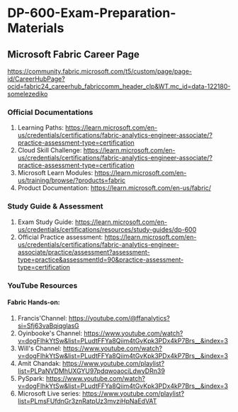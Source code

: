 # DP-600-Exam-Preparation-Materials

## Microsoft Fabric Career Page
https://community.fabric.microsoft.com/t5/custom/page/page-id/CareerHubPage?ocid=fabric24_careerhub_fabriccomm_header_clp&WT.mc_id=data-122180-somelezediko

### Official Documentations 

1. Learning Paths: https://learn.microsoft.com/en-us/credentials/certifications/fabric-analytics-engineer-associate/?practice-assessment-type=certification
2. Cloud Skill Challenge:  https://learn.microsoft.com/en-us/credentials/certifications/fabric-analytics-engineer-associate/?practice-assessment-type=certification
3. Microsoft Learn Modules: https://learn.microsoft.com/en-us/training/browse/?products=fabric
4. Product Documentation: https://learn.microsoft.com/en-us/fabric/


### Study Guide & Assessment
1. Exam Study Guide: https://learn.microsoft.com/en-us/credentials/certifications/resources/study-guides/dp-600
2. Official Practice assessment: https://learn.microsoft.com/en-us/credentials/certifications/fabric-analytics-engineer-associate/practice/assessment?assessment-type=practice&assessmentId=90&practice-assessment-type=certification


### YouTube Resources 
#### Fabric Hands-on: 
1. Francis'Channel: https://youtube.com/@ffanalytics?si=Sfj63vaBqiqglasG
2. Oyinbooke's Channel: https://www.youtube.com/watch?v=dogFIhkYtSw&list=PLudtFFYa8Qiim4tGvKpk3PDx4kP7Brs__&index=3
3. Will's Channel: https://www.youtube.com/watch?v=dogFIhkYtSw&list=PLudtFFYa8Qiim4tGvKpk3PDx4kP7Brs__&index=3
4. Amit Chandak: https://www.youtube.com/playlist?list=PLPaNVDMhUXGYU97pdqwoaociLdwyDRn39
5. PySpark: https://www.youtube.com/watch?v=dogFIhkYtSw&list=PLudtFFYa8Qiim4tGvKpk3PDx4kP7Brs__&index=3
6. Microsoft Live series: https://www.youtube.com/playlist?list=PLmsFUfdnGr3znRatpUz3mvziHpNaEdVAT




